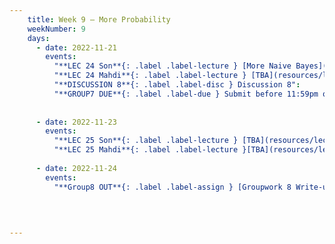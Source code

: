 ```yaml
---
    title: Week 9 – More Probability
    weekNumber: 9
    days:
      - date: 2022-11-21
        events:
          "**LEC 24 Son**{: .label .label-lecture } [More Naive Bayes](resources/lecture/lec24_son.pdf), [Code](resources/lecture/lec24_son_demo.zip)": 
          "**LEC 24 Mahdi**{: .label .label-lecture } [TBA](resources/lecture/lec24_mahdi.pdf)": 
          "**DISCUSSION 8**{: .label .label-disc } Discussion 8":
          "**GROUP7 DUE**{: .label .label-due } Submit before 11:59pm on Gradescope" : 
           
          
      - date: 2022-11-23
        events:
          "**LEC 25 Son**{: .label .label-lecture } [TBA](resources/lecture/lec25_son.pdf)":
          "**LEC 25 Mahdi**{: .label .label-lecture }[TBA](resources/lecture/lec25_mahdi.pdf)":
    
      - date: 2022-11-24
        events:
          "**Group8 OUT**{: .label .label-assign } [Groupwork 8 Write-up](resources/groupwork/gw8.pdf)":
      

          
            
---
```

